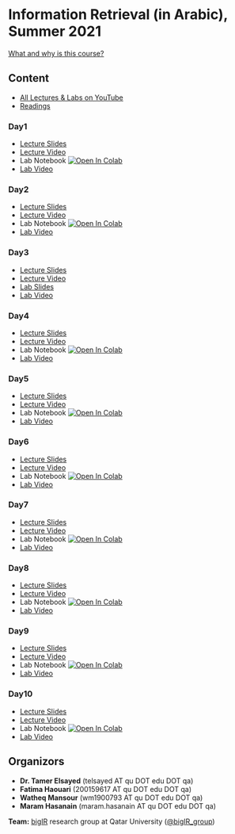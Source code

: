 # Information Retrieval (in Arabic), Summer 2021

[What and why is this course?](https://docs.google.com/document/d/1iiZ8ajxq2XNddehP-t259czPljccMTNxIMpQSnHmIZM/edit?usp=sharing)

## Content
* [All Lectures & Labs on YouTube](https://www.youtube.com/playlist?list=PLRdABJkXXytBZEnoaSbhJhdLE2K8Nshca)
* [Readings](https://docs.google.com/document/d/1MpEu_lroKWjTMwSMMMZT54uFrlIKCwW8Xqy8oUS91Jw/edit)
### Day1
* [Lecture Slides](https://github.com/telsayed/IR-in-Arabic/blob/master/Summer2021/lectures/day1/1-IRinArabic2021-Intro%20to%20IR%20%26%20Boolean%20Retrieval.pdf)
* [Lecture Video](https://youtu.be/LNK51UbY5BA)
* Lab Notebook [![Open In Colab](https://colab.research.google.com/assets/colab-badge.svg)](https://colab.research.google.com/drive/1c0zI5_c5E7sT9fWk0wZGR5cTrSGZgxml?usp=sharing)
* [Lab Video](https://youtu.be/Dh9XOBFEv7o)
### Day2
* [Lecture Slides](https://github.com/telsayed/IR-in-Arabic/blob/master/Summer2021/lectures/day2/2-IRinArabic2021-Indexing%20%26%20Preprocessing.pdf)
* [Lecture Video](https://youtu.be/-r_0c1G2vcg)
* Lab Notebook [![Open In Colab](https://colab.research.google.com/assets/colab-badge.svg)](https://colab.research.google.com/drive/1GxgbyG5_klcpqgK1zSAa11wtsOlBNogw?usp=sharing)
* [Lab Video](https://youtu.be/X18xFwK8kz8)
### Day3
* [Lecture Slides](https://github.com/telsayed/IR-in-Arabic/blob/master/Summer2021/lectures/day3/3-IRinArabic2021-Evaluation.pdf)
* [Lecture Video](https://youtu.be/6vcivCRt1xI)
* [Lab Slides](https://github.com/telsayed/IR-in-Arabic/blob/master/Summer2021/labs/day3/Lab3-IRinArabic2021-Evaluation.pdf)
* [Lab Video](https://www.youtube.com/watch?v=AXLelhN30oA&list=PLRdABJkXXytBZEnoaSbhJhdLE2K8Nshca&index=7)
### Day4
* [Lecture Slides](https://github.com/telsayed/IR-in-Arabic/blob/master/Summer2021/lectures/day4/4-IRinArabic2021-Ranked%20Retrieval%20I.pdf)
* [Lecture Video](https://youtu.be/EMHg-my_lxs)
* Lab Notebook [![Open In Colab](https://colab.research.google.com/assets/colab-badge.svg)](https://colab.research.google.com/drive/1F7w8KPf2yMu-h6QqcdcYSHGmpkSztgwW?usp=sharing)
* [Lab Video](https://www.youtube.com/watch?v=K6ZDNt8dVLA&list=PLRdABJkXXytBZEnoaSbhJhdLE2K8Nshca&index=5)
### Day5
* [Lecture Slides](https://github.com/telsayed/IR-in-Arabic/blob/master/Summer2021/lectures/day5/5-IRinArabic2021-Ranked%20Retrieval%20II.pdf)
* [Lecture Video](https://youtu.be/ShgSsjLTp3g)
* Lab Notebook [![Open In Colab](https://colab.research.google.com/assets/colab-badge.svg)](https://colab.research.google.com/drive/1VDnV-gv-5d2UL8yVMOyDtVvhqCF6iS__?usp=sharing)
* [Lab Video](https://www.youtube.com/watch?v=VfWP5_-fZgA&list=PLRdABJkXXytBZEnoaSbhJhdLE2K8Nshca&index=3)
### Day6
* [Lecture Slides](https://github.com/telsayed/IR-in-Arabic/blob/master/Summer2021/lectures/day6/6-IRinArabic2021-Query%20Expansion.pdf)
* [Lecture Video](https://www.youtube.com/watch?v=hRfMjrpXTBY&list=PLRdABJkXXytBZEnoaSbhJhdLE2K8Nshca&index=2)
* Lab Notebook [![Open In Colab](https://colab.research.google.com/assets/colab-badge.svg)](https://colab.research.google.com/drive/1jE8tKJOzj51DE5EyOz2GlyTV7lgsiT0f?usp=sharing)
* [Lab Video](https://www.youtube.com/watch?v=uI9u1V43Vvo&list=PLRdABJkXXytBZEnoaSbhJhdLE2K8Nshca&index=1)
### Day7
* [Lecture Slides](https://github.com/telsayed/IR-in-Arabic/blob/master/Summer2021/lectures/day7/7-IRinArabic2021-Term%20Representation.pdf)
* [Lecture Video](https://www.youtube.com/watch?v=2_VI2DA-t_w&list=PLRdABJkXXytBZEnoaSbhJhdLE2K8Nshca&index=13)
* Lab Notebook [![Open In Colab](https://colab.research.google.com/assets/colab-badge.svg)](https://colab.research.google.com/drive/1kj_Pkz1SnGPB6OIzLMRp0ZrfmRXjMc98?usp=sharing)
* [Lab Video](https://www.youtube.com/watch?v=mg-EYRYWWKQ&list=PLRdABJkXXytBZEnoaSbhJhdLE2K8Nshca&index=14)
### Day8
* [Lecture Slides](https://github.com/telsayed/IR-in-Arabic/blob/master/Summer2021/lectures/day8/8-IRinArabic2021-Introduction%20to%20the%20Transformer%20%26%20BERT.pdf)
* [Lecture Video](https://www.youtube.com/watch?v=CrIN0HcSMyA&list=PLRdABJkXXytBZEnoaSbhJhdLE2K8Nshca&index=15)
* Lab Notebook [![Open In Colab](https://colab.research.google.com/assets/colab-badge.svg)](https://colab.research.google.com/drive/1TqUG_UtYHfMfiw6pW_W_Gs5erJvlaQ_X?usp=sharing)
* [Lab Video](https://www.youtube.com/watch?v=X81nk9lMcfo&list=PLRdABJkXXytBZEnoaSbhJhdLE2K8Nshca&index=16)
### Day9
* [Lecture Slides](https://github.com/telsayed/IR-in-Arabic/blob/master/Summer2021/lectures/day9/9-IRinArabic2021-BERT%20for%20Ranking.pdf)
* [Lecture Video](https://youtu.be/SeJYxmuzNbI)
* Lab Notebook [![Open In Colab](https://colab.research.google.com/assets/colab-badge.svg)](https://colab.research.google.com/drive/1_pSxQPKRyXWWh0lZ5rxjRPz1WYXrNcHm?usp=sharing)
* [Lab Video](https://youtu.be/6s5rsi_5R1M)
### Day10
* [Lecture Slides](https://github.com/telsayed/IR-in-Arabic/blob/master/Summer2021/lectures/day10/10-IRinArabic2021-IR%20Research%20%26%20Resources.pdf)
* [Lecture Video](https://youtu.be/AKN6K4AFIZ4)
* Lab Notebook [![Open In Colab](https://colab.research.google.com/assets/colab-badge.svg)](https://colab.research.google.com/drive/1_pSxQPKRyXWWh0lZ5rxjRPz1WYXrNcHm?usp=sharing)
* [Lab Video](https://youtu.be/BmyOswZTvlM)

## Organizors
- **Dr. Tamer Elsayed** (telsayed AT qu DOT edu DOT qa)
- **Fatima Haouari** (200159617 AT qu DOT edu DOT qa)
- **Watheq Mansour** (wm1900793 AT qu DOT edu DOT qa)
- **Maram Hasanain** (maram.hasanain AT qu DOT edu DOT qa)

**Team:** [bigIR](https://sites.google.com/view/bigir) research group at Qatar University ([@bigIR_group](https://twitter.com/bigIR_group))

